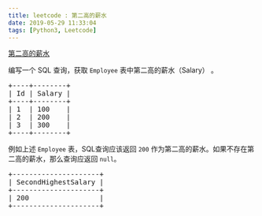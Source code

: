 ```yaml
---
title: leetcode : 第二高的薪水
date: 2019-05-29 11:33:04
tags: [Python3, Leetcode]
---
```


[第二高的薪水](https://leetcode-cn.com/problems/second-highest-salary/)

<p>编写一个 SQL 查询，获取 <code>Employee</code>&nbsp;表中第二高的薪水（Salary）&nbsp;。</p>

<!-- more -->

<pre>+----+--------+
| Id | Salary |
+----+--------+
| 1  | 100    |
| 2  | 200    |
| 3  | 300    |
+----+--------+
</pre>

<p>例如上述&nbsp;<code>Employee</code>&nbsp;表，SQL查询应该返回&nbsp;<code>200</code> 作为第二高的薪水。如果不存在第二高的薪水，那么查询应返回 <code>null</code>。</p>

<pre>+---------------------+
| SecondHighestSalary |
+---------------------+
| 200                 |
+---------------------+
</pre>
